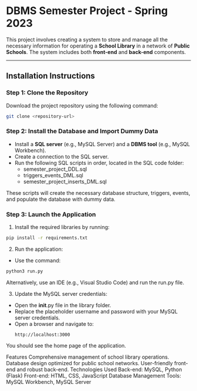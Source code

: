 # **DBMS Semester Project - Spring 2023**

This project involves creating a system to store and manage all the necessary information for operating a **School Library** in a network of **Public Schools**. The system includes both **front-end** and **back-end** components.

---

## **Installation Instructions**

### **Step 1: Clone the Repository**
Download the project repository using the following command:
```bash
git clone <repository-url>

```
### Step 2: Install the Database and Import Dummy Data

- Install a **SQL server** (e.g., MySQL Server) and a **DBMS tool** (e.g., MySQL Workbench).
- Create a connection to the SQL server.
- Run the following SQL scripts in order, located in the SQL code folder:
    - semester_project_DDL.sql
    - triggers_events_DML.sql
    - semester_project_inserts_DML.sql

These scripts will create the necessary database structure, triggers, events, and populate the database with dummy data.

### Step 3: Launch the Application
1. Install the required libraries by running:
```bash
pip install -r requirements.txt
```
2. Run the application:
  - Use the command:
```bash
python3 run.py
```
Alternatively, use an IDE (e.g., Visual Studio Code) and run the run.py file.

3. Update the MySQL server credentials:
  - Open the __init__.py file in the library folder.
  - Replace the placeholder username and password with your MySQL server credentials.
  - Open a browser and navigate to:
    ```arduino
    http://localhost:3000
    ```
You should see the home page of the application.

Features
Comprehensive management of school library operations.
Database design optimized for public school networks.
User-friendly front-end and robust back-end.
Technologies Used
Back-end: MySQL, Python (Flask)
Front-end: HTML, CSS, JavaScript
Database Management Tools: MySQL Workbench, MySQL Server
